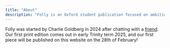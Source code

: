 ```yaml
---
title: "About"
description: "Folly is an Oxford student publication focused on ambitious, long-form creative work in literature, politics, and the arts."
---
```


Folly was started by Charlie Goldberg in 2024 after chatting with a [friend](https://marsh.blue). Our first print edition comes out in early Trinity term 2025, and our first piece will be published on this website on the 28th of February!
